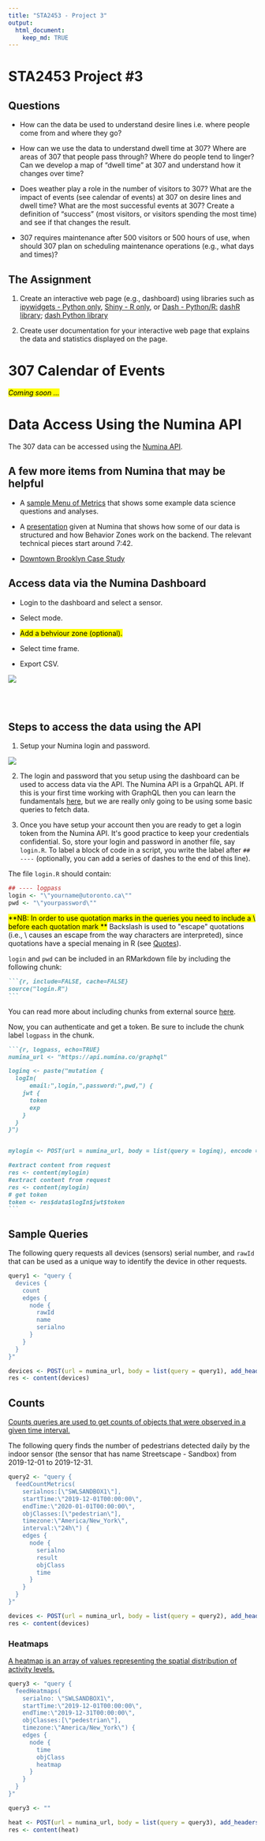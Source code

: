 ```yaml
---
title: "STA2453 - Project 3"
output: 
  html_document:
    keep_md: TRUE
---
```




# STA2453 Project #3

## Questions

- How can the data be used to understand desire lines i.e. where people come from and where they go?


- How can we use the data to understand dwell time at 307? Where are areas of 307 that people pass through? Where do people tend to linger? Can we develop a map of “dwell time” at 307 and understand how it changes over time?


- Does weather play a role in the number of visitors to 307?  What are the impact of events (see calendar of events) at 307 on desire lines and dwell time?  What are the most successful events at 307? Create a definition of “success” (most visitors, or visitors spending the most time) and see if that changes the result.

- 307 requires maintenance after 500 visitors or 500 hours of use, when should 307 plan on scheduling maintenance operations (e.g., what days and times)?


## The Assignment

1. Create an interactive web page (e.g., dashboard) using libraries such as  [ipywidgets - Python only](https://ipywidgets.readthedocs.io/en/stable/), [Shiny - R only](https://shiny.rstudio.com), or [Dash - Python/R:](https://dash.plot.ly/?_ga=2.1439601.1178202398.1582144121-2143099458.1533934056) [dashR library](https://dashr.plot.ly/installation); [dash Python library](https://dash.plot.ly)

2. Create user documentation for your interactive web page that explains the data and statistics displayed on the page.


# 307 Calendar of Events

<em><mark>Coming soon ... </mark></em>


# Data Access Using the Numina API

The 307 data can be accessed using the [Numina API](https://developer.numina.co/#introduction).  


## A few more items from Numina that may be helpful


- A [sample Menu of Metrics](https://docs.google.com/presentation/d/11VPloAa6Lfe2G0Llekp5yVabzgqkU-bAb9rCVCI57mI/edit?usp=sharing) that shows some example data science questions and analyses.


- A [presentation](https://numina.co/numina-presents-at-transit-techies-nyc/) given at Numina that shows how some of our data is structured and how Behavior Zones work on the backend. The relevant technical pieces start around 7:42.


- [Downtown Brooklyn Case Study](https://numina.co/developers-annotation-dbp/)


## Access data via the Numina Dashboard

- Login to the dashboard and select a sensor.

- Select mode.

- <mark> Add a behviour zone (optional).</mark> 

- Select time frame.

- Export CSV.

![](numina_dashboard.png)

<br>
<br>

## Steps to access the data using the API

1. Setup your Numina login and password.

![](numina-email.png)


2. The login and password that you setup using the dashboard can be used to access data via the API.  The Numina API is a GrpahQL API.  If this is your first time working with GraphQL then you can learn the fundamentals [here](https://www.howtographql.com), but we are really only going to be using some basic queries to fetch data.  



3. Once you have setup your account then you are ready to get a login token from the Numina API. It's good practice to keep your credentials confidential. So, store your login and password in another file, say `login.R`.  To label a block of code in a script, you write the label after `## ----` (optionally, you can add a series of dashes to the end of this line). 


The file `login.R` should contain:


```r
## ---- logpass
login <- "\"yourname@utoronto.ca\""
pwd <- "\"yourpassword\""
```


<mark>**NB: In order to use quotation marks in the queries you need to include a \\ before each quotation mark **</mark>  Backslash is used to "escape" quotations (i.e., \\ causes an escape from the way characters are interpreted), since quotations have a special menaing in R (see [Quotes](https://stat.ethz.ch/R-manual/R-devel/library/base/html/Quotes.html)).

`login` and `pwd` can be included in an RMarkdown file by including the following chunk:

````markdown
```{r, include=FALSE, cache=FALSE}
source("login.R")
```
````

You can read more about including chunks from external source [here](https://bookdown.org/yihui/rmarkdown-cookbook/source-script.html).



Now, you can authenticate and get a token.  Be sure to include the chunk label `logpass` in the chunk.  


````markdown
```{r, logpass, echo=TRUE}
numina_url <- "https://api.numina.co/graphql"

loginq <- paste("mutation {
  logIn(
      email:",login,",password:",pwd,") {
    jwt {
      token
      exp
    }
  }
}")


mylogin <- POST(url = numina_url, body = list(query = loginq), encode = "json")

#extract content from request
res <- content(mylogin)
#extract content from request
res <- content(mylogin)
# get token
token <- res$data$logIn$jwt$token
```
````







## Sample Queries

The following query requests all devices (sensors) serial number, and `rawId` that can be used as a unique way to identify the device in other requests.  


```r
query1 <- "query {
  devices {
    count
    edges {
      node {
        rawId
        name
        serialno
      }
    }
  }
}"

devices <- POST(url = numina_url, body = list(query = query1), add_headers(Authorization = token) , encode = "json")
res <- content(devices)
```

## Counts

[Counts queries are used to get counts of objects that were observed in a given time interval.](https://developer.numina.co/#counts)

The following query finds the number of pedestrians detected daily by the indoor sensor (the sensor that has name Streetscape - Sandbox) from 2019-12-01 to 2019-12-31. 



```r
query2 <- "query {
  feedCountMetrics(
    serialnos:[\"SWLSANDBOX1\"],
    startTime:\"2019-12-01T00:00:00\",
    endTime:\"2020-01-01T00:00:00\",
    objClasses:[\"pedestrian\"],
    timezone:\"America/New_York\",
    interval:\"24h\") {
    edges {
      node {
        serialno
        result
        objClass
        time
      }
    }
  }
}"

devices <- POST(url = numina_url, body = list(query = query2), add_headers(Authorization = token) , encode = "json")
res <- content(devices)
```


### Heatmaps

[A heatmap is an array of values representing the spatial distribution of activity levels.](https://developer.numina.co/#heatmaps)


```r
query3 <- "query {
  feedHeatmaps(
    serialno: \"SWLSANDBOX1\",
    startTime:\"2019-12-01T00:00:00\",
    endTime:\"2019-12-31T00:00:00\",
    objClasses:[\"pedestrian\"],
    timezone:\"America/New_York\") {
    edges {
      node {
        time
        objClass
        heatmap
      }
    }
  }
}"

query3 <- ""

heat <- POST(url = numina_url, body = list(query = query3), add_headers(Authorization = token) , encode = "json")
res <- content(heat)
```

